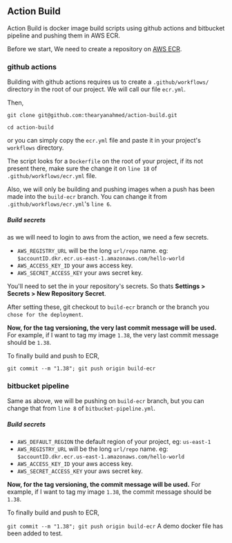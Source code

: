 ## Action Build

Action Build is docker image build scripts using github actions and bitbucket pipeline and pushing them in AWS ECR.

Before we start, 
We need to create a repository on [AWS ECR](https://console.aws.amazon.com/ecr/repositories).

### github actions
Building with github actions requires us to create a `.github/workflows/` directory in the root of our project. We will call our file `ecr.yml`. 

Then,
```
git clone git@github.com:thearyanahmed/action-build.git
```

```
cd action-build
```

or you can simply copy the `ecr.yml` file and paste it in your project's `workflows` directory. 

The script looks for a `Dockerfile` on the root of your project, if its not present there, make sure the change it on `line 18` of `.github/workflows/ecr.yml` file. 

Also, we will only be building and pushing images when a push has been made into the `build-ecr` branch. You can change it from `.github/workflows/ecr.yml`'s `line 6`.

##### Build secrets
as we will need to login to aws from the action, we need a few secrets.
- `AWS_REGISTRY_URL` will be the long `url/repo` name. eg: `$accountID.dkr.ecr.us-east-1.amazonaws.com/hello-world` 
- `AWS_ACCESS_KEY_ID` your aws access key.
- `AWS_SECRET_ACCESS_KEY` your aws secret key.

You'll need to set the in your repository's secrets. So thats **Settings > Secrets > New Repository Secret**.

After setting these, 
git checkout to `build-ecr` branch or the branch you `chose for the deployment`.

**Now, for the tag versioning, the very last commit message will be used.**
For example, if I want to tag my image `1.38`, the very last commit message should be `1.38`. 

To finally build and push to ECR,

`git commit --m "1.38"; git push origin build-ecr`

### bitbucket pipeline

Same as above, we will be pushing on `build-ecr` branch, but you can change that from `line 8` of `bitbucket-pipeline.yml`.

##### Build secrets
- `AWS_DEFAULT_REGION` the default region of your project, eg: `us-east-1`
- `AWS_REGISTRY_URL` will be the long `url/repo` name. eg: `$accountID.dkr.ecr.us-east-1.amazonaws.com/hello-world` 
- `AWS_ACCESS_KEY_ID` your aws access key.
- `AWS_SECRET_ACCESS_KEY` your aws secret key.

**Now, for the tag versioning, the commit message will be used.**
For example, if I want to tag my image `1.38`, the commit message should be `1.38`. 

To finally build and push to ECR,

`git commit --m "1.38"; git push origin build-ecr`
A demo docker file has been added to test. 